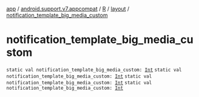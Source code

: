 [app](../../../index.md) / [android.support.v7.appcompat](../../index.md) / [R](../index.md) / [layout](index.md) / [notification_template_big_media_custom](.)

# notification_template_big_media_custom

`static val notification_template_big_media_custom: `[`Int`](https://kotlinlang.org/api/latest/jvm/stdlib/kotlin/-int/index.html)
`static val notification_template_big_media_custom: `[`Int`](https://kotlinlang.org/api/latest/jvm/stdlib/kotlin/-int/index.html)
`static val notification_template_big_media_custom: `[`Int`](https://kotlinlang.org/api/latest/jvm/stdlib/kotlin/-int/index.html)
`static val notification_template_big_media_custom: `[`Int`](https://kotlinlang.org/api/latest/jvm/stdlib/kotlin/-int/index.html)